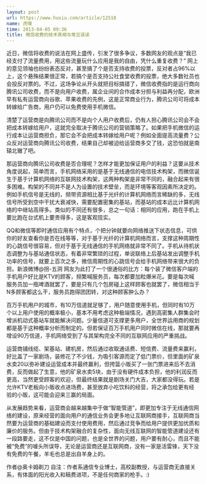 ```yaml
---
layout: post
url: https://www.huxiu.com/article/12518
name: 虎嗅
time: 2013-04-05 09:36
title: 微信收费的技术真相与常见误读
---
```

近日，微信将收费的说法在网上盛传，引发了很多争议，多数网友的观点是“我已经支付了流量费用，用这些流量玩什么应用是我的自由，凭什么重复收费？” 网上的意见领袖也纷纷表态反对，甚至搞了个是否支持收费的投票，反对者占96%以上，这个悬殊结果很正常，若搞个是否支持公社食堂收费的投票，绝大多数社员也会投反对票的。不过，这场争论从开头就把目标搞错了，微信收费指的是运行商向腾讯公司收费，而不是向用户收费，属企业间的合作成本分担与利益再分配，欧洲早有私有运营商向谷歌、苹果收费的先例，这是正常商业行为，腾讯公司可将成本转嫁给广告商，用户仍可以免费使用手机微信。

清楚了运营商是向腾讯公司而不是向个人用户收费后，仍有人担心腾讯公司会不会把成本转嫁给用户，这就完全取决于腾讯公司的营销策略了。如果把手机微信的运行成本让运营商担负，那它会不会把成本转嫁给用户呢？例如全面提高流量费？公众反对运营商向腾讯公司收费，结果自己却被迫给运营商多交了钱，这恐怕就是南辕北辙了吧。

那运营商向腾讯公司收费是否合理呢？怎样才能更加保证用户的利益？这要从技术角度说起，简单而言，手机网络采用的是基于无线通信的电信技术构架，而微信诞生于基于计算机网络的互联网技术构架，这两种构架是非常不同的，融合起来有很多困难。构架的不同并不是人为设置的技术壁垒，而是环境等客观因素所决定的。例如手机信号是无线的，频带资源相比基于光纤的计算机网络而言稀缺的多，无线信号所受到空中干扰大衰减快，需要配置密集的基站，而基站的成本远比计算机网络的中继站高得多。类似的不同还有很多，总之一句话：相同的应用，跑在手机上要比跑在台式机上要贵得多，这是客观现实。

QQ和微信等即时通信应用有个特点，个把分钟就要向网络推送下状态信息，可供你的好友查看你是否在线等等，对于基于光纤的计算机网络而言，支撑这种周期性的心跳信号很容易，但对于基于无线通信的手机网络就非常不同了。手机从待机状态调整为与基站通信状态，有着非常繁琐的过程，单说联络上后基站发出调整手机功率的信号，就要上百次之多，微信周期性的心跳信号会给手机网络带来很大的负担。新浪微博@拐-五洞 网友为此打了一个很通俗的比方：每个装了微信客户端的手机用户好比是KTV的顾客，频繁喊服务员，每次都要加粒爆米花。要是每次喊服务员加一瓶啤酒就罢了，要是只有几个包房碰上这样顾客也就罢了，微信相当于N多顾客都这么干，服务员跑得团团转，对这种顾客肿么办？

百万手机用户的城市，有10万信道就足够了，用户随意使用手机，但同时有10万个以上用户使用的概率极小，基本不用考虑这种极端情况，遇到高密集人群集会时增派机动式基站车就能解决问题。少量信道可支撑更多用户，全世界运用商的规划都是基于这种概率分析而制定的。但若保证百万手机用户同时微信在线，那就要再增设90万信道，手机网络受到了与其架构完全不同的互联网应用的严重挑战。

运营商铺线缆、架基站、建机房，然后通过收取通话费、短信费、流量费来赢利，好比盖了一家剧场，装修花了不少钱，为吸引客源而定了低门票价，但里面的矿泉水卖20以弥补建设运营成本并最终赢利，但挎篮小贩买了一张门票进来后不去消费，反而做起了生意，他的矿泉水卖5块，由于没有硬件成本负担，他的利润反而更高，当然更受顾客的欢迎，但最终结果就是剧场关门大吉，大家都没得玩。若是允许KTV老板向小贩收点进场费，甚至放弃小吃饮料的经营，将之承包给更有经验的小贩，这可能会迎来三赢的局面。

从发展趋势来看，运营商会越来越集中于做“智能管道”，即更加专注于无线通信网络的建设，原来经营的面向用户的通信业务会更多地让互联网商接手，互联网商当然要为运营商的基础建设而支付使用费用，然后通过竞争而给用户提供更加优质和廉价的服务。但由于技术构架融合的复杂性，面向无线互联网的智能管道建设还有一段路要走，这不仅是中国的问题，也是全世界的问题，用户要有耐心，而且不能被“免费”的噱头所误导，无论是运营商还是互联网商，没有一家是活雷锋，天下没有免费的午餐，羊毛也总是出自羊身上的。

作者@奥卡姆剃刀 自注：作者系通信专业博士，高校副教授，与运营商无直接关系，有体面的阳光收入和稿费进项，不是任何商家的枪手。:)

